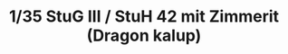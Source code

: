 ---
layout: product
title: "1/35 StuG III / StuH 42 mit Zimmerit (Dragon kalup)"
price: "5800" 
desc: "Maketa"
img_path: "/assets/img/DW35021.webp"
brand: "Das Werk"
available: true
special_offer: false
new: false
soon: false
cat: "010000"
subcat: "011100"
subsubcat: "0N/A"
sifra: "DW35021"
popular: false
---